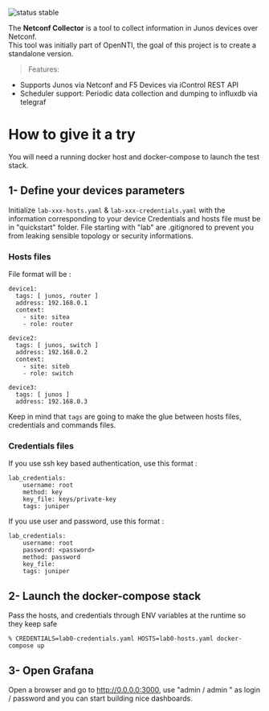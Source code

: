 ![status stable](https://img.shields.io/badge/status-stable-green.svg)  

The **Netconf Collector** is a tool to collect information in Junos devices over Netconf.  
This tool was initially part of OpenNTI, the goal of this project is to create a standalone version.

> Features:
-  Supports Junos via Netconf and F5 Devices via iControl REST API
-  Scheduler support: Periodic data collection and dumping to influxdb via telegraf

# How to give it a try
You will need a running docker host and docker-compose to launch the test stack.

## 1- Define your devices parameters
Initialize `lab-xxx-hosts.yaml` & `lab-xxx-credentials.yaml` with the information corresponding to your device
Credentials and hosts file must be in "quickstart" folder. File starting with "lab" are .gitignored to prevent you from leaking sensible topology or security informations.

### Hosts files
File format will be :
```
device1:
  tags: [ junos, router ]
  address: 192.168.0.1
  context:
    - site: sitea
    - role: router

device2:
  tags: [ junos, switch ]
  address: 192.168.0.2
  context:
    - site: siteb
    - role: switch

device3:
  tags: [ junos ]
  address: 192.168.0.3
```

Keep in mind that `tags` are going to make the glue between hosts files, credentials and commands files.

### Credentials files
If you use ssh key based authentication, use this format :
```
lab_credentials:
    username: root
    method: key
    key_file: keys/private-key
    tags: juniper
```

If you use user and password, use this format :
```
lab_credentials:
    username: root
    password: <password>
    method: password
    key_file:
    tags: juniper
```

## 2- Launch the docker-compose stack

Pass the hosts, and credentials through ENV variables at the runtime so they keep safe

```
% CREDENTIALS=lab0-credentials.yaml HOSTS=lab0-hosts.yaml docker-compose up
```

## 3- Open Grafana  

Open a browser and go to http://0.0.0.0:3000, use "admin / admin " as login / password and you can start building nice dashboards.

